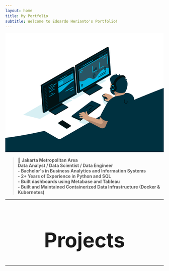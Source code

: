 ```yaml
---
layout: home
title: My Portfolio
subtitle: Welcome to Edoardo Herianto's Portfolio!
---
```


![Crepe](/assets/img/2.gif)

> **📍 Jakarta Metropolitan Area**  
> **Data Analyst / Data Scientist / Data Engineer**  
> **- Bachelor's in Business Analytics and Information Systems**  
> **- 2+ Years of Experience in Python and SQL**  
> **- Built dashboards using Metabase and Tableau**  
> **- Built and Maintained Containerized Data Infrastructure (Docker & Kubernetes)**

---

<div style="text-align: center; margin-top: 40px;">
  <h1 style="font-size: 64px;">Projects</h1>
  <hr class="small">
</div>


